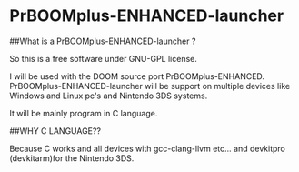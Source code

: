 # PrBOOMplus-ENHANCED-launcher

##What is a PrBOOMplus-ENHANCED-launcher ?

So this is a free software under GNU-GPL license.

I will be used with the DOOM source port PrBOOMplus-ENHANCED.
PrBOOMplus-ENHANCED-launcher will be support on multiple devices like Windows and Linux pc's and Nintendo 3DS systems.

It will be mainly program in C language.

##WHY C LANGUAGE??

Because C works and all devices with gcc-clang-llvm etc...
and devkitpro (devkitarm)for the Nintendo 3DS.

